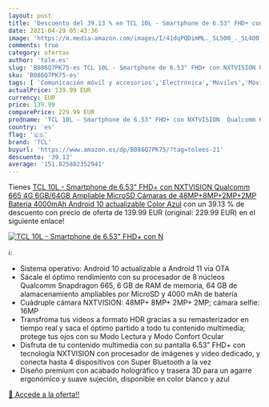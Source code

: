 ```yaml
---
layout: post
title: 'Descuento del 39.13 % en TCL 10L - Smartphone de 6.53" FHD+ con N'
date: 2021-04-29 05:43:36
image: 'https://m.media-amazon.com/images/I/41dqPQDimML._SL500_._SL400_.jpg'
comments: true
category: ofertas
author: 'tole.es'
slug: 'B086Q7PK75-es TCL 10L - Smartphone de 6.53" FHD+ con NXTVISION Qualcomm...'
sku: 'B086Q7PK75-es'
tags: [ 'Comunicación móvil y accesorios','Electrónica','Móviles','Móviles y smartphones libres','android','tcl', ]
actualPrice: 139.99 EUR
currency: EUR
price: 139.99
comparePrice: 229.99 EUR
prodname: 'TCL 10L - Smartphone de 6.53" FHD+ con NXTVISION  Qualcomm 665 4G  6GB/64GB Ampliable MicroSD  Cámaras de 48MP+8MP+2MP+2MP  Batería 4000mAh  Android 10 actualizable  Color Azul'
country: 'es'
flag: '🇪🇸'
brand: 'TCL'
buyurl: 'https://www.amazon.es/dp/B086Q7PK75/?tag=tolees-21'
descuento: '39.13'
average: '151.825882352941'
---
```


Tienes [TCL 10L - Smartphone de 6.53" FHD+ con NXTVISION  Qualcomm 665 4G  6GB/64GB Ampliable MicroSD  Cámaras de 48MP+8MP+2MP+2MP  Batería 4000mAh  Android 10 actualizable  Color Azul](https://www.amazon.es/dp/B086Q7PK75/?tag=tolees-21) con un 39.13 % de descuento con precio de oferta de 139.99 EUR (original: 229.99 EUR) en el siguiente enlace!

[![TCL 10L - Smartphone de 6.53" FHD+ con N](https://m.media-amazon.com/images/I/41dqPQDimML._SL500_._SL400_.jpg)](https://www.amazon.es/dp/B086Q7PK75/?tag=tolees-21)

ℹ️:

- Sistema operativo: Android 10 actualizable a Android 11 via OTA
- Sácale el óptimo rendimiento con su procesador de 8 núcleos Qualcomm Snapdragon 665, 6 GB de RAM de memoria, 64 GB de alamacenamiento ampliables por MicroSD y 4000 mAh de batería
- Cuádruple cámara NXTVISION: 48MP+ 8MP+ 2MP+ 2MP; cámara selfie: 16MP
- Transfroma tus videos a formato HDR gracias a su remasterizador en tiempo real y saca el óptimo partido a todo tu contenido multimedia; protege tus ojos con su Modo Lectura y Modo Confort Ocular
- Disfruta de tu contenido multimedia con su pantalla 6.53” FHD+ con tecnología NXTVISION con procesador de imágenes y vídeo dedicado, y conecta hasta 4 dispositivos con Super Bluetooth a la vez
- Diseño premium con acabado holográfico y trasera 3D para un agarre ergonómico y suave sujeción, disponible en color blanco y azul

[🛒 Accede a la oferta!!](https://www.amazon.es/dp/B086Q7PK75/?tag=tolees-21)
